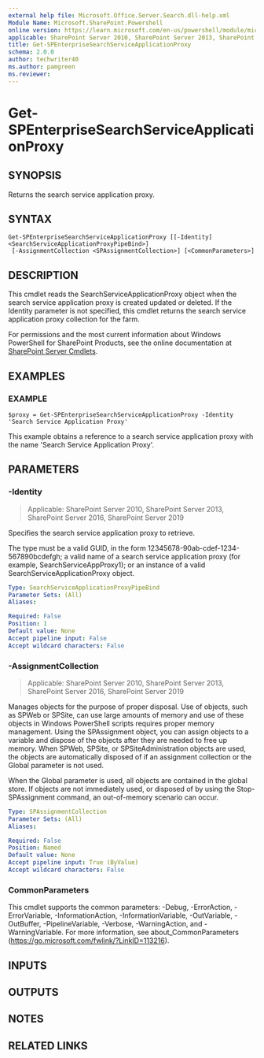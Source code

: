 ```yaml
---
external help file: Microsoft.Office.Server.Search.dll-help.xml
Module Name: Microsoft.SharePoint.Powershell
online version: https://learn.microsoft.com/en-us/powershell/module/microsoft.sharepoint.powershell/get-spenterprisesearchserviceapplicationproxy
applicable: SharePoint Server 2010, SharePoint Server 2013, SharePoint Server 2016, SharePoint Server 2019
title: Get-SPEnterpriseSearchServiceApplicationProxy
schema: 2.0.0
author: techwriter40
ms.author: pamgreen
ms.reviewer:
---
```


# Get-SPEnterpriseSearchServiceApplicationProxy

## SYNOPSIS
Returns the search service application proxy.

## SYNTAX

```
Get-SPEnterpriseSearchServiceApplicationProxy [[-Identity] <SearchServiceApplicationProxyPipeBind>]
 [-AssignmentCollection <SPAssignmentCollection>] [<CommonParameters>]
```

## DESCRIPTION
This cmdlet reads the SearchServiceApplicationProxy object when the search service application proxy is created updated or deleted.
If the Identity parameter is not specified, this cmdlet returns the search service application proxy collection for the farm.

For permissions and the most current information about Windows PowerShell for SharePoint Products, see the online documentation at [SharePoint Server Cmdlets](https://learn.microsoft.com/powershell/sharepoint/sharepoint-server/sharepoint-server-cmdlets).

## EXAMPLES

### EXAMPLE
```
$proxy = Get-SPEnterpriseSearchServiceApplicationProxy -Identity 'Search Service Application Proxy'
```

This example obtains a reference to a search service application proxy with the name 'Search Service Application Proxy'.

## PARAMETERS

### -Identity

> Applicable: SharePoint Server 2010, SharePoint Server 2013, SharePoint Server 2016, SharePoint Server 2019

Specifies the search service application proxy to retrieve.

The type must be a valid GUID, in the form 12345678-90ab-cdef-1234-567890bcdefgh; a valid name of a search service application proxy (for example, SearchServiceAppProxy1); or an instance of a valid SearchServiceApplicationProxy object.

```yaml
Type: SearchServiceApplicationProxyPipeBind
Parameter Sets: (All)
Aliases:

Required: False
Position: 1
Default value: None
Accept pipeline input: False
Accept wildcard characters: False
```

### -AssignmentCollection

> Applicable: SharePoint Server 2010, SharePoint Server 2013, SharePoint Server 2016, SharePoint Server 2019

Manages objects for the purpose of proper disposal. Use of objects, such as SPWeb or SPSite, can use large amounts of memory and use of these objects in Windows PowerShell scripts requires proper memory management. Using the SPAssignment object, you can assign objects to a variable and dispose of the objects after they are needed to free up memory. When SPWeb, SPSite, or SPSiteAdministration objects are used, the objects are automatically disposed of if an assignment collection or the Global parameter is not used.

When the Global parameter is used, all objects are contained in the global store. If objects are not immediately used, or disposed of by using the Stop-SPAssignment command, an out-of-memory scenario can occur.

```yaml
Type: SPAssignmentCollection
Parameter Sets: (All)
Aliases:

Required: False
Position: Named
Default value: None
Accept pipeline input: True (ByValue)
Accept wildcard characters: False
```

### CommonParameters
This cmdlet supports the common parameters: -Debug, -ErrorAction, -ErrorVariable, -InformationAction, -InformationVariable, -OutVariable, -OutBuffer, -PipelineVariable, -Verbose, -WarningAction, and -WarningVariable. For more information, see about_CommonParameters (https://go.microsoft.com/fwlink/?LinkID=113216).

## INPUTS

## OUTPUTS

## NOTES

## RELATED LINKS
